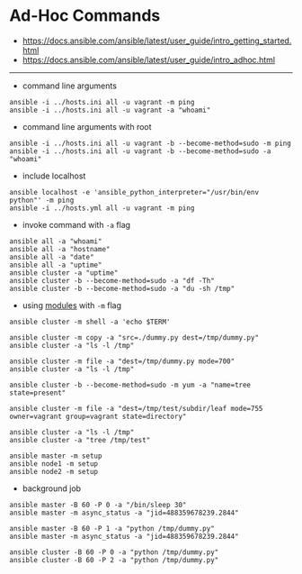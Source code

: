 # Ad-Hoc Commands

- https://docs.ansible.com/ansible/latest/user_guide/intro_getting_started.html
- https://docs.ansible.com/ansible/latest/user_guide/intro_adhoc.html

---
- command line arguments
```
ansible -i ../hosts.ini all -u vagrant -m ping
ansible -i ../hosts.ini all -u vagrant -a "whoami"
```

- command line arguments with root
```
ansible -i ../hosts.ini all -u vagrant -b --become-method=sudo -m ping
ansible -i ../hosts.ini all -u vagrant -b --become-method=sudo -a "whoami"
```

- include localhost
```
ansible localhost -e 'ansible_python_interpreter="/usr/bin/env python"' -m ping
ansible -i ../hosts.yml all -u vagrant -m ping
```

- invoke command with `-a` flag
```
ansible all -a "whoami"
ansible all -a "hostname"
ansible all -a "date"
ansible all -a "uptime"
ansible cluster -a "uptime"
ansible cluster -b --become-method=sudo -a "df -Th"
ansible cluster -b --become-method=sudo -a "du -sh /tmp"
```

- using [modules](https://docs.ansible.com/ansible/latest/modules/modules_by_category.html) with `-m` flag
```
ansible cluster -m shell -a 'echo $TERM'

ansible cluster -m copy -a "src=./dummy.py dest=/tmp/dummy.py"
ansible cluster -a "ls -l /tmp"

ansible cluster -m file -a "dest=/tmp/dummy.py mode=700"
ansible cluster -a "ls -l /tmp"

ansible cluster -b --become-method=sudo -m yum -a "name=tree state=present"

ansible cluster -m file -a "dest=/tmp/test/subdir/leaf mode=755 owner=vagrant group=vagrant state=directory"

ansible cluster -a "ls -l /tmp"
ansible cluster -a "tree /tmp/test"

ansible master -m setup
ansible node1 -m setup
ansible node2 -m setup
```

- background job
```
ansible master -B 60 -P 0 -a "/bin/sleep 30"
ansible master -m async_status -a "jid=488359678239.2844"

ansible master -B 60 -P 1 -a "python /tmp/dummy.py"
ansible master -m async_status -a "jid=488359678239.2844"

ansible cluster -B 60 -P 0 -a "python /tmp/dummy.py"
ansible cluster -B 60 -P 2 -a "python /tmp/dummy.py"
```
